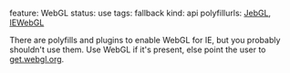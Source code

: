 feature: WebGL
status: use
tags: fallback
kind: api
polyfillurls: [JebGL](http://code.google.com/p/jebgl/), [IEWebGL](http://iewebgl.com/)

There are polyfills and plugins to enable WebGL for IE, but you probably shouldn't use them. Use WebGL if it's present, else point the user to [get.webgl.org](http://get.webgl.org/).
